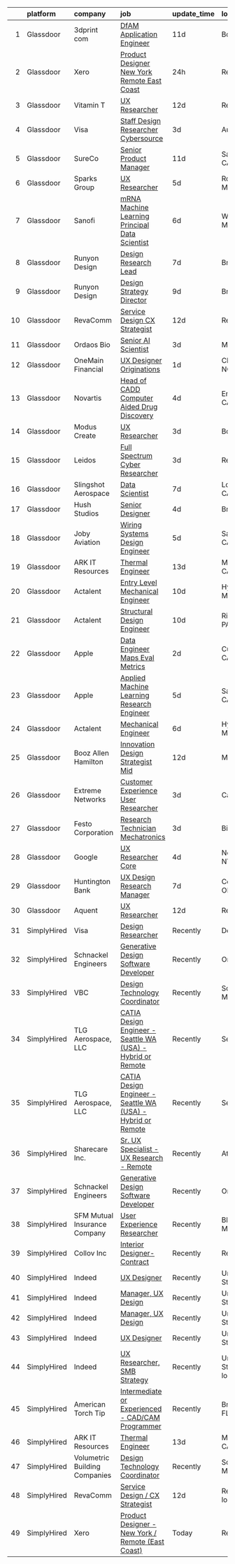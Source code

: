 

|    | platform    | company                       | job                                                                                                                                                                                                                                                                                                                                                                                                                                                                                                                                                                                                                                                                                                                                                                                                                                                                                                                                                                                                                                                                                                                                                                                                                                                                                                                                                                                          | update_time   | location                  |
|---:|:------------|:------------------------------|:---------------------------------------------------------------------------------------------------------------------------------------------------------------------------------------------------------------------------------------------------------------------------------------------------------------------------------------------------------------------------------------------------------------------------------------------------------------------------------------------------------------------------------------------------------------------------------------------------------------------------------------------------------------------------------------------------------------------------------------------------------------------------------------------------------------------------------------------------------------------------------------------------------------------------------------------------------------------------------------------------------------------------------------------------------------------------------------------------------------------------------------------------------------------------------------------------------------------------------------------------------------------------------------------------------------------------------------------------------------------------------------------|:--------------|:--------------------------|
|  1 | Glassdoor   | 3dprint com                   | [DfAM Application Engineer](https://www.glassdoor.com/partner/jobListing.htm?pos=127&ao=1136043&s=58&guid=0000018311b74d289f64ac6c4b5462b7&src=GD_JOB_AD&t=SR&vt=w&cs=1_ee1538f4&cb=1662449569394&jobListingId=1008094737380&jrtk=3-0-1gc8rejanis37801-1gc8rejb7i7lj800-512bae7bd3e561d0-)                                                                                                                                                                                                                                                                                                                                                                                                                                                                                                                                                                                                                                                                                                                                                                                                                                                                                                                                                                                                                                                                                                   | 11d           | Boston, MA                |
|  2 | Glassdoor   | Xero                          | [Product Designer   New York   Remote  East Coast ](https://www.glassdoor.com/partner/jobListing.htm?pos=101&ao=1110586&s=58&guid=0000018311b74d289f64ac6c4b5462b7&src=GD_JOB_AD&t=SR&vt=w&cs=1_aa70a26b&cb=1662449569391&jobListingId=1008119464057&cpc=022796DF6CE1C9E6&jrtk=3-0-1gc8rejanis37801-1gc8rejb7i7lj800-d42ffd1146131f09--6NYlbfkN0COvs0giDBQSZxCgxtGlP9F2rqb7f8qKMvTQKRfo9Z2aBBfdNwhT-PCbca6Tg6UbePLXSL2kZ8wB6QVlHX3jNKcLB3QdhbnaHtCR8dPv0f5XN7MxS1xg2rPm-swsPuD68rYGuZICUqkSSh1BmczAVfWYENYm4GY3NcwVq0TyWHY8ONw9rx7low6CFFsyZyTqD3aaqxgsjtyJYmNlBcDTjUmhylZ-HbM3Y0xFKgLBQLd_qGrlQyr-VdrbTYkEq1plHLKUKqvnTgZXv2LiW4Y5djkrDQN5ja7oCuKypna_79Ia7I65JohUsR3OvOffOklJB9_qlm0WbSg5gOK10zlapAgnXj_zDnX5kSjXdMcDyg1Tprua-L8pPHvMMxUYMcq5xLXiZxsyTwny6AVMIZWS6hXG1d-IqttJGF5tfHNP3rGoSXLeNOMiK-SvkZNYUeCS9tVlO2H-JsnCFX3KIkcZDS7spQeoEIzBpkUo5BW-O7HEV7vOP2H_eJETLcJ74lQ05lAlMsM9vA2c28YwBd5kBSpom_a67o8tGcrDa4bWKIJ5zw-ucSFqt4icR_j15SW_jGywK11eSOklA%3D%3D)                                                                                                                                                                                                                                                                                                                                                                                                                          | 24h           | Remote                    |
|  3 | Glassdoor   | Vitamin T                     | [UX Researcher](https://www.glassdoor.com/partner/jobListing.htm?pos=111&ao=1110586&s=58&guid=0000018311b74d289f64ac6c4b5462b7&src=GD_JOB_AD&t=SR&vt=w&cs=1_8fa401c5&cb=1662449569392&jobListingId=1008091985643&cpc=451933188B21919D&jrtk=3-0-1gc8rejanis37801-1gc8rejb7i7lj800-504e9f1fdd41fcc2--6NYlbfkN0DMrcEu7yrtATojKJA7cEzGQ3FdRGWLh0CZQInL4ECGI6k5tN82kdM0OKoro5eXmjpe7mafXIniQpb4PlQ4cqrbC81Ym2XDEFL8q9-3LpnrqAv133UjV85IqLcc9lpgTyUVGLC4LE9phVLn0ca0UEVR49rt5JFEwsJwyCdQmv3B0xEqtfkZFUizHG6h3L0fFOSPAPXrkdsuPfKHbDvjUHKkHgZ7ryWFxx_26i0h1IwKDIZBlg9gYWvsg76ut1GNnnoqXupaMeUylgEV_7bUk-XnMOGSkyh87S5F4t59XrAVy8mootQ9MRB_5hpl7Co6B0uV0Ks-ypJRuglHcwZvIh1ThnVB7g09L3o_Zm0a4eC5JPXNWr9f3styIV69ZuSNcAbnDCvK3xWoKJteR3mFA-LOru26mM0lYo2OL2IxNuebU3eo66t4K1cAweLbJ8wflcM3k39xaKn0ctCcRe7F8F0LByNQmtJ5h0s%3D)                                                                                                                                                                                                                                                                                                                                                                                                                                                                                                                                                                            | 12d           | Remote                    |
|  4 | Glassdoor   | Visa                          | [Staff Design Researcher  Cybersource](https://www.glassdoor.com/partner/jobListing.htm?pos=117&ao=1136043&s=58&guid=0000018311b74d289f64ac6c4b5462b7&src=GD_JOB_AD&t=SR&vt=w&cs=1_5da97a99&cb=1662449569393&jobListingId=1008115176003&jrtk=3-0-1gc8rejanis37801-1gc8rejb7i7lj800-fcbd7dea325d2f0e-)                                                                                                                                                                                                                                                                                                                                                                                                                                                                                                                                                                                                                                                                                                                                                                                                                                                                                                                                                                                                                                                                                        | 3d            | Austin, TX                |
|  5 | Glassdoor   | SureCo                        | [Senior Product Manager](https://www.glassdoor.com/partner/jobListing.htm?pos=106&ao=1110586&s=58&guid=0000018311b74d289f64ac6c4b5462b7&src=GD_JOB_AD&t=SR&vt=w&ea=1&cs=1_d6a1f2d0&cb=1662449569392&jobListingId=1008095006288&cpc=14D5209370AEC984&jrtk=3-0-1gc8rejanis37801-1gc8rejb7i7lj800-5c50eb64cddd3f76--6NYlbfkN0AQaP-QrR_43T7gRCNkUPZHieFmkbr_BlG6JECninDDsxmXNyJZIi7yg9is_KRKDCK4rtJo98_yk6W6xDMH5JqKMGDtU5pccCfS5F2BVPLBdRMdinixcL6MIhNQUzRwSwTO_PTrZQPw1LyIiM32HJNFzQvj5mceAqIHwFCFwaKWLBYJQ0ZHXGqmZy3RQovbrtdTanQjAf1mz_HG_kuj0zRf8-whtvqSUqb6p1vjrw6f7kenvn8rRhgRtJnPihnnzRdC9KPj16X5-Hm2i6D1m2IU3TmGFMmlfsVeE1seQOq_jhy2h0FdCLkPqAyMoX9s44TUQnoly4TIoxjVihYEMN-caBPux-YRpnaXSREJiRwWIsEiADFail-R_iQDTG93wOH_LVQ8SKslImIUzeonU_aUtLETxzCg-WJ6bwI_pHX5cOhjY4TV4G5Zm9TjcnzDrrLPr5uXQ-KWF3pcCJGmkC-GZxAwIFo1fa0V5vdj24aeHg6bY5J3Hhi2nGKhjbxZQx75hVP0WuQOsOOxEV0_x1da)                                                                                                                                                                                                                                                                                                                                                                                                                                                                                                            | 11d           | Santa Ana, CA             |
|  6 | Glassdoor   | Sparks Group                  | [UX Researcher](https://www.glassdoor.com/partner/jobListing.htm?pos=112&ao=1110586&s=58&guid=0000018311b74d289f64ac6c4b5462b7&src=GD_JOB_AD&t=SR&vt=w&cs=1_1b49862c&cb=1662449569392&jobListingId=1008108010646&cpc=AC285F3A3ECA6BB0&jrtk=3-0-1gc8rejanis37801-1gc8rejb7i7lj800-8ce2a6853e229d1d--6NYlbfkN0CVbIAoVGlVV0muHIzlWY31dYj5hrVkKa7qBWZ-hZn3g-zWnitpxah_RyLopvrEJPJvqSisNGhn3rPe8eZhn14O6vyLVidpF9uMr2iS_9VKEpcqKkceOp7NkoJu_wi4nRLEtCQSPm6voUCRPVwKqMOTvOUZPvhRylIYrBaAQynlj1d_x6FY-6xLfFm6RipYAfTtQVNDK0chKhLMVtWb183GwqxUkZPn4XNXQGo4vtY61jlci78eil-eEY_cJV0e29QHuOcRf15OGszOtEccjc9QFyLYjIVQQe9HgIyjgrlKjTsYg77I-5nkEMD80vBtY7BGVSHIBuvDb0-U7vC80HnXq9qJl-9QFKxXhNut2knUUU-Em9RMjQa___RIFiO7lt3PnZMpjbw3pDmKYA9f_P9-BuDvmfiyvrkcRsbuBjLLLgNKCao-r70neAGYYtnJ-_Ou2LVMnGHt250DkMKWLhBhNCPUBHRMCir8eCyRxhqLTYyhco9GQIpHTa-Q08T8Yg3sY14yt7tr7A%3D%3D)                                                                                                                                                                                                                                                                                                                                                                                                                                                                                                                              | 5d            | Rockville, MD             |
|  7 | Glassdoor   | Sanofi                        | [mRNA   Machine Learning Principal Data Scientist](https://www.glassdoor.com/partner/jobListing.htm?pos=108&ao=1110586&s=58&guid=0000018311b74d289f64ac6c4b5462b7&src=GD_JOB_AD&t=SR&vt=w&cs=1_13659d9a&cb=1662449569392&jobListingId=1008103479458&cpc=B076152010A3B66C&jrtk=3-0-1gc8rejanis37801-1gc8rejb7i7lj800-51e52a9aef2de295--6NYlbfkN0BZUCXNzzXWLOb6wmpoDLCoCpp7psFcGNpgGE4j23jJX0_qpOLYfhXi_NXfZKz5pYO-xDBKBJ8P7K5ZgPmhtDCaA4_ezdUQgUqhcnZiYZkiea8NOn4ON--6IJiHvFSrITKMp034LDjgRt8ADkn2gZjL9tw-qBupQjFi1Qs7a9z4oevoywA058-PgHah8ZlH4Tx4YOwhs4bvYSI4trx2jQtAXVPgddVXYKmwGz0A1cmNYxapyKiXDpvChPjL32c3wn6c1RGC0_iPYS8rQLWwzm5vmKDEno2WHU7L7WIdoQ-ZWXvEGiRAetr1bsATrQityMkgFpQI4BBiu550Mjz_VgBbU3RJc652CBNoRpEIkk_8CoY0KR2VRX62HV1plXLQ2Q9ilqUZmWZGJRt3FWSYTk-cx_LQxhFeQ3DBA0eubBm3TFqPVVFXUbQeNAA2RDRZ983qpUCDwoRjh6EBpaEadmIxO7JGCDRtsCrx-NRw74UGxn2KKgS0WMkioRRx1Dbb-2YgttY3UBuZR9i4zFH7z0DyhJ7crFNUyFs%3D)                                                                                                                                                                                                                                                                                                                                                                                                                                                                         | 6d            | Waltham, MA               |
|  8 | Glassdoor   | Runyon Design                 | [Design Research Lead](https://www.glassdoor.com/partner/jobListing.htm?pos=124&ao=1136043&s=58&guid=0000018311b74d289f64ac6c4b5462b7&src=GD_JOB_AD&t=SR&vt=w&cs=1_717fb92e&cb=1662449569394&jobListingId=1008100880424&jrtk=3-0-1gc8rejanis37801-1gc8rejb7i7lj800-ff84b2d86bfa9251-)                                                                                                                                                                                                                                                                                                                                                                                                                                                                                                                                                                                                                                                                                                                                                                                                                                                                                                                                                                                                                                                                                                        | 7d            | Brooklyn, NY              |
|  9 | Glassdoor   | Runyon Design                 | [Design Strategy Director](https://www.glassdoor.com/partner/jobListing.htm?pos=119&ao=1136043&s=58&guid=0000018311b74d289f64ac6c4b5462b7&src=GD_JOB_AD&t=SR&vt=w&cs=1_f69d4a9e&cb=1662449569393&jobListingId=1008098203317&jrtk=3-0-1gc8rejanis37801-1gc8rejb7i7lj800-97290d91c8fcfaa1-)                                                                                                                                                                                                                                                                                                                                                                                                                                                                                                                                                                                                                                                                                                                                                                                                                                                                                                                                                                                                                                                                                                    | 9d            | Brooklyn, NY              |
| 10 | Glassdoor   | RevaComm                      | [Service Design   CX Strategist](https://www.glassdoor.com/partner/jobListing.htm?pos=116&ao=1136043&s=58&guid=0000018311b74d289f64ac6c4b5462b7&src=GD_JOB_AD&t=SR&vt=w&ea=1&cs=1_653f21b2&cb=1662449569393&jobListingId=1008091497964&jrtk=3-0-1gc8rejanis37801-1gc8rejb7i7lj800-56d4f3f6a8411813-)                                                                                                                                                                                                                                                                                                                                                                                                                                                                                                                                                                                                                                                                                                                                                                                                                                                                                                                                                                                                                                                                                         | 12d           | Remote                    |
| 11 | Glassdoor   | Ordaos Bio                    | [Senior AI Scientist](https://www.glassdoor.com/partner/jobListing.htm?pos=107&ao=1110586&s=58&guid=0000018311b74d289f64ac6c4b5462b7&src=GD_JOB_AD&t=SR&vt=w&cs=1_7c97ba43&cb=1662449569391&jobListingId=1008114133794&cpc=280AB1FAEDD8D536&jrtk=3-0-1gc8rejanis37801-1gc8rejb7i7lj800-8043975ded395adf--6NYlbfkN0DG4ntHtB_rMsnfhgmnSvK2brktLme1L4SiDeJjQ-izrVOLqRJ5-yjE7k3D6lhaa8997b_nMZ-arTcf3lNtysdGK6q6juUO9wiCl0_2td8Bezx79NHpX06_2TeeWsiN_pYFJD5avv1cXcpWYc0L64GmsNZwMUWJ1qhwv7QTeD3J6H2nd8dIAODeZEjUpiuSRVRXqsSEkDRqJJKJMuR500-ThlZEvsejS_t_ztzkQfF5BrljWHCl12uVEQ4E9woS70JK6uShYXr6AIjDynhzbGiwkUSqHAdt6DSOmYrhh_fiSdxdTCj8iyk2Qni-UYmKv3tgHcyI-zFvjlV7vbjL66U_GdBwA7W2gvUQVp9i6rgEN7uuXjNWMWs0fscDddZ6aU34N4l_Ns_-mRoGBBsoCh9T99MqS7EZ4y9sZQxzY7yirRGFmyoqlbVspbrs2Hh9NhZJEdWwMDe3JT_MTaJJy9EiGKpxoVMkxT_bVieWGqzgva-CrWKL3VT-cx7y5KQOs4TWdSQx2D8rQZVYauL0lmcUiWT9sWPKVCWaIb_-452wQOWy3O7tGMgc1AR5uhN88BZTEOKMDpzz6LPhSJNynTXqezzYMX929vneP3ggMJupBlo61qIzAC9-GPe75ghwImS8cpB96u2OihT4FWVutQ5IkJHqZphizUpUYqJVNiJjVmwoNbdxhp7hfn9OfjvBHSLXMba8v3D-zrYs-_3vUgJ_97aMlv1i0f-GBn7LK30PQWqSjn0L1NrXvvGQpaolwnts91KwDOmhBAUBJ2c98NEgWu1O2f1uOKzqwa0Z2WLFcAXYQcC6eZstNXF3E8k6W-duKGJt6U7CtRH66rdBYTwXgmUL_u3GhcbOYYG1D-hxmHlRgQJLodG_Xbi6d-0uRN_WxAdZ8XrMOEBgrVR38WMr_N4KfZWb7x8jTLWAjRKW-jrC_2g6N3v8hlwYnybJk4F98MfoIKO6Gl4z_vflY1Si-Rqrn1rlMv4kb1BZGdqr1w%3D%3D)                        | 3d            | Manhattan                 |
| 12 | Glassdoor   | OneMain Financial             | [UX Designer   Originations](https://www.glassdoor.com/partner/jobListing.htm?pos=103&ao=1110586&s=58&guid=0000018311b74d289f64ac6c4b5462b7&src=GD_JOB_AD&t=SR&vt=w&cs=1_c3fd7424&cb=1662449569391&jobListingId=1008117036815&cpc=883DC43018083D9A&jrtk=3-0-1gc8rejanis37801-1gc8rejb7i7lj800-07b81642ceb55d89--6NYlbfkN0Bjlu5n-gv5HO0Uw8oUWkLCzq7-4ueCq4bqHo-b0jTNgI54p76ZEKrkhhuicj6XEfrks_NQ6dALBefo3saVyeCPxaQw7aYwsaywO8H8DFvlfP4Gx-RKV0pVaMeRnkTIYv35XFhsMS-XcBvpI_eherQ5bNxH8xkNm8FulrhsIEHZpSUsCO9DQydvs1fLz6EB_mJTu59XHXxC18Sv5Vz_HJMFar-Z5xIqZdyGTss-W4d4NMThnUw_CKCIIFpbOnUBsnR-iM7tPpfU2fJyx9BwDgNV8iD1zBr8hNb1BG957mT-HRFhjwXYvFTVbhRUQD3QuvfGnyGHdD3em8s-sAlTGxWNaT7OXSkeV5GgAMQg8LtuQ9EnMOCG18Xg6UYMNan4ybx2GOatntujU0qqNixdErtqcNDBnvnyu4SFIWp7NXEyAjvtA5ula50r-sAlPWMNufs%3D)                                                                                                                                                                                                                                                                                                                                                                                                                                                                                                                                                                                               | 1d            | Charlotte, NC             |
| 13 | Glassdoor   | Novartis                      | [Head of CADD  Computer Aided Drug Discovery ](https://www.glassdoor.com/partner/jobListing.htm?pos=129&ao=1136043&s=58&guid=0000018311b74d289f64ac6c4b5462b7&src=GD_JOB_AD&t=SR&vt=w&cs=1_e097f1c3&cb=1662449569395&jobListingId=1008112272997&jrtk=3-0-1gc8rejanis37801-1gc8rejb7i7lj800-1d69db762f161e2c-)                                                                                                                                                                                                                                                                                                                                                                                                                                                                                                                                                                                                                                                                                                                                                                                                                                                                                                                                                                                                                                                                                | 4d            | Emeryville, CA            |
| 14 | Glassdoor   | Modus Create                  | [UX Researcher](https://www.glassdoor.com/partner/jobListing.htm?pos=123&ao=1136043&s=58&guid=0000018311b74d289f64ac6c4b5462b7&src=GD_JOB_AD&t=SR&vt=w&ea=1&cs=1_b8e793e7&cb=1662449569393&jobListingId=1008114351264&jrtk=3-0-1gc8rejanis37801-1gc8rejb7i7lj800-e3bc2d0ca96ae0ab-)                                                                                                                                                                                                                                                                                                                                                                                                                                                                                                                                                                                                                                                                                                                                                                                                                                                                                                                                                                                                                                                                                                          | 3d            | Boston, MA                |
| 15 | Glassdoor   | Leidos                        | [Full Spectrum Cyber Researcher](https://www.glassdoor.com/partner/jobListing.htm?pos=130&ao=1136043&s=58&guid=0000018311b74d289f64ac6c4b5462b7&src=GD_JOB_AD&t=SR&vt=w&cs=1_d16970ab&cb=1662449569395&jobListingId=1008114279637&jrtk=3-0-1gc8rejanis37801-1gc8rejb7i7lj800-6fe10e35554988ae-)                                                                                                                                                                                                                                                                                                                                                                                                                                                                                                                                                                                                                                                                                                                                                                                                                                                                                                                                                                                                                                                                                              | 3d            | Remote                    |
| 16 | Glassdoor   | Slingshot Aerospace           | [Data Scientist](https://www.glassdoor.com/partner/jobListing.htm?pos=120&ao=1136043&s=58&guid=0000018311b74d289f64ac6c4b5462b7&src=GD_JOB_AD&t=SR&vt=w&ea=1&cs=1_a5aa240f&cb=1662449569393&jobListingId=1008102076884&jrtk=3-0-1gc8rejanis37801-1gc8rejb7i7lj800-0c4e7f8c0753d8ff-)                                                                                                                                                                                                                                                                                                                                                                                                                                                                                                                                                                                                                                                                                                                                                                                                                                                                                                                                                                                                                                                                                                         | 7d            | Los Angeles, CA           |
| 17 | Glassdoor   | Hush Studios                  | [Senior Designer](https://www.glassdoor.com/partner/jobListing.htm?pos=118&ao=1136043&s=58&guid=0000018311b74d289f64ac6c4b5462b7&src=GD_JOB_AD&t=SR&vt=w&cs=1_648cb15a&cb=1662449569393&jobListingId=1008110942193&jrtk=3-0-1gc8rejanis37801-1gc8rejb7i7lj800-aacaa0183ed612b9-)                                                                                                                                                                                                                                                                                                                                                                                                                                                                                                                                                                                                                                                                                                                                                                                                                                                                                                                                                                                                                                                                                                             | 4d            | Brooklyn, NY              |
| 18 | Glassdoor   | Joby Aviation                 | [Wiring Systems Design Engineer](https://www.glassdoor.com/partner/jobListing.htm?pos=102&ao=1110586&s=58&guid=0000018311b74d289f64ac6c4b5462b7&src=GD_JOB_AD&t=SR&vt=w&cs=1_784d5360&cb=1662449569391&jobListingId=1008105408346&cpc=88C71AD61D38E582&jrtk=3-0-1gc8rejanis37801-1gc8rejb7i7lj800-bf36fb2ab61c0b94--6NYlbfkN0B4h9ONNucqNWMnYK5q19zp1I56iPbwu2GQ0ip0YlYiCPWjAyAEpT1gSyyynnJTrTattHGmj2y9aXzKBNUsd_SXMW7Bl6SpBf21_5e38muKon5lIrGOTll4-1ELu3jJM3PHSLAj74n4yod_zc04Ck3Ym9KH-YJONZaoynDoRF0WDyQIlS7oyEX3JeNT36F4PQVIfT9n0yHpvhURCZ2qPRBmT42yN5SrCFLtZzi-9F0rvjOo25sogxcxiFKZzeLck0F8RHMVmYRupPv70zZjKL3SgCPP6_8YfT_owu-QFLmuLuBDf1wm0Yf6hxXSFAgSwXynuCbQ3zKdb3M4v8b9mmTNA8HFERcdhZ9YfXWvn4uLpfqPD7vz6oaQ_K8t4Qy63SRz3Cmy-p0LT3xmmwDluyOR0Bk97FR-VStEoo-cRIMXlUitIy0CU2V8iqFqe2LkDmnOvqn06sspm7k0KTAm0W6KxYR35OLaVq8pse1qGIthSKL3-S6FGcySqRylAmGneLZBLwvT7K8K0RJCvWEmPgxq7_yDCna57EXpgxtT-H4ofyVnOPk7lQEg91DfChZqlZzb-wPUQpZI3mYFqYoEKdICYtVTjlY5BKHo87E3sjQ7DZ20FRToHP7yvLMd9dDkNeMI8e8kY_4SnqhzQ7F02C92WWeOw8MKTpWI3PQRzz7mg4c7uig0adRQ2YZdqntg861XG4xXnIlTsXt-_ZuuCaTdZMBfLBRxexGpWv2pLHtPb94h2-iPXqvF)                                                                                                                                                                                                                                                                         | 5d            | Santa Cruz, CA            |
| 19 | Glassdoor   | ARK IT Resources              | [Thermal Engineer](https://www.glassdoor.com/partner/jobListing.htm?pos=115&ao=1136043&s=58&guid=0000018311b74d289f64ac6c4b5462b7&src=GD_JOB_AD&t=SR&vt=w&ea=1&cs=1_f1b5d729&cb=1662449569393&jobListingId=1008088211266&jrtk=3-0-1gc8rejanis37801-1gc8rejb7i7lj800-9da1eb3cf3554270-)                                                                                                                                                                                                                                                                                                                                                                                                                                                                                                                                                                                                                                                                                                                                                                                                                                                                                                                                                                                                                                                                                                       | 13d           | Menlo Park, CA            |
| 20 | Glassdoor   | Actalent                      | [Entry Level Mechanical Engineer](https://www.glassdoor.com/partner/jobListing.htm?pos=110&ao=1110586&s=58&guid=0000018311b74d289f64ac6c4b5462b7&src=GD_JOB_AD&t=SR&vt=w&ea=1&cs=1_f44078af&cb=1662449569392&jobListingId=1008097709223&cpc=47CFDC01B3F81FAC&jrtk=3-0-1gc8rejanis37801-1gc8rejb7i7lj800-b1b06bc0b7d6abe7--6NYlbfkN0ChYVx_I3yfZ_JDY3EFoivtqvi_stwnZ_kRt8Dowt_l_d1ydueao4NE-oUleRJ4yhieQCQg4CEUg5kHGzx3ngPJE9ozwM4bbGHd6I-9Ko3KmQjgP_8h698SRPIyWHOX60ApJPyaq18XwtmOdvyhs0sbZ7sRB0p6_rKuUpAbmZe5lLlLdopUBEKLIU6PXrPoXm3jJYA2nf6-2iF2cygvN8Q4AD6dmXTGha0R3PO_YldW_bSffFb0mfAIgVli3yP7lDLr7soKTxOQ7GRfYwbr9LV068kdc17IpskI1a_MzWHTD5omS4IHOgTDL3i23A-ZJpRbgUej0bVjGRiKGVimyI6Mr65Jf2rHpyZjlM8LMOIT8Mb3N-PryahsYpIK4vtiEEHQiBORtIX0RmD-KB31aeH21dXhpvvCTO1mVWD0RU3ag8E_EjVCyCFVtXI20hE2Y_41gcSWlYqUQAKeSBA79Sp1BYE2yBIxdbOKwXGFa_7ldTE9gqp3R6FFZCb21_x_VmpmtHOHBekElwMB1YVv_3yAjxz5BZW2k2YYiKF0V281KtK0NiNCiOOEH1zqiElPap_ycbfvxLbSTXwWRgPT6PQiClcA3PI_EVwyZeTw-JfdRJws4hDTzCF1yZOxnsC30wIE_vhqsKpB1wmvAVqp379AazyhmOfdf9oHWewJa3__7hIsEuRxjuQsxllafso0HuUjO56axYj-7Z1MG-cAbZAm6HpBEdxf__2ujJWCm6_l_KQ-xYstpnIMFiozzITOX3LIQaK_0KO9yHPvmQfQCkjYIWRSZcDDr0UilJUKVBIQz0M-7XjR2g77ociSBtf000H282ysW1CUSddr4ES-83HqrE9xhzI3O9X_kRfviX3SpQiWpefPYW7WxlEZAs43de8s83hzAlLo6xutYxBGXp_UiBzjo-REvGf-_JQuLSVForKEySb5E5clcx3B-KAuFDe9rAOMAibD6LLAUd6RIFrBVrl3CQkMhn0%3D)                     | 10d           | Hyattsville, MD           |
| 21 | Glassdoor   | Actalent                      | [Structural Design Engineer](https://www.glassdoor.com/partner/jobListing.htm?pos=113&ao=1110586&s=58&guid=0000018311b74d289f64ac6c4b5462b7&src=GD_JOB_AD&t=SR&vt=w&ea=1&cs=1_97df087b&cb=1662449569393&jobListingId=1008097893420&cpc=B101C867B3EF2D75&jrtk=3-0-1gc8rejanis37801-1gc8rejb7i7lj800-9c2d748765d76736--6NYlbfkN0ChYVx_I3yfZ_JDY3EFoivtqvi_stwnZ_kRt8Dowt_l_d1ydueao4NE-oUleRJ4yhg8o0u738vB5RZZE160cZlgEiKKV6OHZYicYQxxNMt4CPH_2bCJFUapOFjDzzS4ZUrZQxVNAtKPI2Q7MIS2JjoKoaJh7OUzAAhTuzJvS23PcWIFehpKcoVtMClPhiErOSQpfKVKLv1K4Flse3Dkh77rUgceYKJ8Tqzb9_VLdDSaOZlQRy9OLAv7ssGktVrTAaWUwEDk0JKJLxZ39g_uSFypYbKwpKcvwfYazX2DGW2ojVuuNjkuxOihQ18t78pN9Dw6JC_GQPx6iFvabUQ7VsIBRSo-KrvRRb_4DOTW57jBir_B_93tG1lvJGR3LG1cAUa6nqC_479K6M0NuIKB6egj1eEz0knFrd_TkZYWwPZIk1vt0f9v0-rRLfV6CX4qLeUs_yFg4YtumUjH2piyrprjxt7x_iRxUhjAO3NTD-R9bCHyyZnv0qwgaFpfDutmidUHsrCxnJTeLVJD8x8ytEi0LBCLFvuaQSqgXAGfn8hlqVM1wFcpz4RiAybHwFi4PvEdAwuKOjJaIcWUwX5p3PMWekYaw0gMFiXbAN2QJW1BxTwzquG2-avY1BptSDIt6K2ro4gMkjd0FS8_wtNH6FBM2cGLoULBSXWeeGa-xMn--eeOcwVO3CgFH8fLjKBaig6f1BOr4Zp76EVEgHRoDv-a7nZAYnK8ZWLDO1aDauPM9wzSV3hYzPjj7q3dlLBron2CSp2vrfBYGQnXGDz5DxDhnJV8H_iFTRrtLHiQYWx_pfzYPTf6TMN1S-LZ-XgGmvvwdLclud5vYPQBWV0jr6jTlrggfCXYUBqfO-s-wys2Ay0tgCJuSH-EbqNW2pBSm0yc8iePT5pJeeq0awmNxQZA4xwSLQNeZMI_BC9KSqImbdWQmeeq-uWi5Q6CgXATMaBAO6FraNspRGS2a0G1WSnjLOJOsDBxg4Y%3D)                          | 10d           | Ridley Park, PA           |
| 22 | Glassdoor   | Apple                         | [Data Engineer  Maps Eval Metrics](https://www.glassdoor.com/partner/jobListing.htm?pos=104&ao=1110586&s=58&guid=0000018311b74d289f64ac6c4b5462b7&src=GD_JOB_AD&t=SR&vt=w&cs=1_0dc1c49d&cb=1662449569391&jobListingId=1008115940626&cpc=8795CF9063CD573D&jrtk=3-0-1gc8rejanis37801-1gc8rejb7i7lj800-3d908807223973b0--6NYlbfkN0BvKrLyj5gPmtZO9T8euul8TCxuuKNOtzRJOomxnwSEodTz2Bc-sPZlt2Zgji_QUXFc6v64aNJ7aehwG30IKD9k-NPefCOQPpE4W4zrzVjKbN2v0318hHpYZLATwzZCHXcWKVtKFdJ9rNVXATyC6qu5rqNpUcWGJONFRqcIFb6t2QCJYr67ZvqUwANRUuNJdYdAWOZ12nuDlT24m-2GrPONjEpfVfHnrYkuh6cwbnFnASAFZTZPw3vcmM8t7cMga7Xs-0bhA35WQge7MGZI1bQpo3AvRIR66nQLOkAB-JsJqEZfSNXK1I3BeSkBu-5ei67tir3YzS1blVZPPyI5HZQwEX4sLCyiP9nSixuwJWzZ1JTs2bz9aV-pD40-Q5FHZhiPnUcOOlYDCH66hsLdzAUQlpIhcEGHpvvSL2Pb95Jicv99CbMMZnRWsrQYAxDQGkn5oQusnvGRqLpX605a_S3JHgzaToNp5JegSKcqvSdFoUdQItQwY0mcFtPrcvuPXT66kWob-qusuC9jzsJ8mIj1w1UcX29wpNU-4T7KCN655lDpWIDEBQ2SzPn5AgvBgEyhmLgzd-7cwdM9goSBL7DoOHS6QCm0TQLF1kqJ7yjZnKK5mUDqgWRPQb9L3_pVzLk6wsDLWQCJsPTq_5tTPd7XhdPy19Efsy_3akisK4iBV8bejJFMmBY8OqHLYieGeHffTXje8rgdFJXDJ28MEob_z4CAm7PsoGCRbKJZbOLjnayZqu3ItzMLqAuHvPskswZMOhXhwxt1Ze8YZviqOCGhjc2iWitmFSrPEKSr-P0vr5sMzzhKFhS9jQo6P96PBgn93PX-wpNBwCTcv7oDLBYb7Px36kVH_i9P4Y8i2QzK07Zksy3COOAVNw8Bz8LJ86Ymb35JSiqT2WTmqe_GKtghsdrDtL-hcSlX16UMOB6Cyhdp77YODFUwd0iGiGWZjDKXorcjzhEGCIequwCnAz7a)                                       | 2d            | Cupertino, CA             |
| 23 | Glassdoor   | Apple                         | [Applied Machine Learning Research Engineer](https://www.glassdoor.com/partner/jobListing.htm?pos=105&ao=1110586&s=58&guid=0000018311b74d289f64ac6c4b5462b7&src=GD_JOB_AD&t=SR&vt=w&cs=1_a2f41a75&cb=1662449569391&jobListingId=1008105396647&cpc=FAE5E775D180B2FB&jrtk=3-0-1gc8rejanis37801-1gc8rejb7i7lj800-670a9eb455d3ff2b--6NYlbfkN0BvKrLyj5gPmtZO9T8euul8TCxuuKNOtzRJOomxnwSEodTz2Bc-sPZl8WPllYOnI2jucBF0DEmZ7gwhvRACJpVP8kE19BGyXBBiU-GwCJF2hUdq7umM_dBFYZgnkABG55UshrsVvrovL9SHOsR42urt03GM7RVQ_vlzn_Uk2enZDos-jx5xARv3wa2jEfESJ92dxxy3UM9iyfKFBXojyl2vzHgZAkTKRt8pPuUhTeEVz_yJEtBGMmoOXOTB-iO4sCy3AGbef99vQ0uC-1tuzAscaS8hg9ctDWm5ZWaU_us7rCG6k2CmOqJC0KndKO9FwJNxUdp90PBqb4xkC8cMDOfqMi3tJMgKk2OoxJtUobtyK3Jm4v4z7THJDbfEKJhWzohe_glSkBh-hMpl4dpjQCwVHreX2An0QWv9C2RL3fF98Q8GMYkcDSxkHuRvowFNOYFD3sXfP4txyiy_6mURZ1FoAwksLv_hOmRxS0wN3Wocx9vpqMyBZOWuvbsuOjueJgkTjJuM9BmPfA00vCdXu-w_Ml1GlhlAFxvOKQ9KRrcYGJ3uhIkRAzfpR4byLS4z_i2VY2a9koH9lwjHqCokFvWQSmtmu1mg6yElaxUi3CPsII_vFttaDybQLr_qEszEQso3RzdQeZDMcZGg0Sf0bJlvtuC8MP-HrK6gy9lt_RKMymUGDBlbDjtUWBCaTxpbLX9bQofIfXmjO_n9fsM1LFUtSxqFr9VidRMRdgNw5ieNzO0JUh3_7t6PUzgP5wBC6jWPKdzJRn-ZPIVvkvCZ_CoOW2R5kABB7Dj1s71z--oOi2IHwOf7HYwQa54dYLsGIw7w3MMq-lr-mECXwOi8bPsfUxifXLt27YF614Uq45yiZsxSCrduKv2QbmP3sulGYbdbyzaV4X_YJQa6FCs-ndDWoOlAHLCZehLsSPMS-oG9KMH0T73PGm6cTah7qG7SJ4vhzVTFJ0N0ao_K-Kq34uEWViiXyoVv-H0Q7g9UAOL9YA%3D%3D) | 5d            | San Diego, CA             |
| 24 | Glassdoor   | Actalent                      | [Mechanical Engineer](https://www.glassdoor.com/partner/jobListing.htm?pos=114&ao=1110586&s=58&guid=0000018311b74d289f64ac6c4b5462b7&src=GD_JOB_AD&t=SR&vt=w&ea=1&cs=1_77aa6900&cb=1662449569393&jobListingId=1008104928183&cpc=6FC5BA77C9A4CD78&jrtk=3-0-1gc8rejanis37801-1gc8rejb7i7lj800-1ff8073c0ec30dbc--6NYlbfkN0ChYVx_I3yfZ_JDY3EFoivtqvi_stwnZ_kRt8Dowt_l_d1ydueao4NE-oUleRJ4yhjxUiYRxaMf2Rthm19ejkAxSx7ICITWZZCvY_OQZOeprIivmh84A6VQZa9JF5Gisb11Jz84HS9qUWfySw7f04RXjMVPXdkiQa9hs3Y4ItF7pwr2rpb5naYk3BUB-aIIqS9uvUhbw_Fj0c2M2T6fs-laESj0dBLsOGO0HOyCrYHFTmvJo1sGKMg5Jb0QeahnPNmbh7fVVVzGqtx3VhjBB4NqLVkm_TPnznWGPlMDywa8b4JwyoUCyLytiRza6OdudE4_lKymHdQbrtbJwKSRI1fO1PGzHCTNA_aARR3aebjSDq6pDbiGGWWNPlDAzk0gDUgKjFA_LfWVIcEhWj6rkHd1-D7hIwTMOKQNzDjcpXD2Ul4B2c5q2O7cuuXBOLrQp4twSVzdE_JJpcZsBibNgm1A0hGDtuR0116kQzXAKwW_H5XDWyT2U284Jtg6d_06B6GJKYqdTAob9PD96QPw1nH-n-NUb-2ZGAvF_kYgjDNABU6_R6Odox0FxsHLJvRYORorUcODE8yn_oRqkU-cdYSH8oBWlH9xBoy7ejy--kcKwxpeJxX_gA53xBRmVRGvzAC5V9NGL7k1t_15EAruFcGIoMGr7LTYs6DrMlAEQpu_sc4ky_OfDZl9Oq8cP2W3ttl_vam57IHmONK95ytz-nfvSMJGFgzBou7OqJ4EEBIy80u_921UbuVQA5Ast5cfA4avrWiugIU2bHsQtfXOB4xxvkF76J1Wwsu-cDV_CCsmv6rgy8vAwstaGm00nFTYne45qcs8pAoIAIrR0ddzSq560LLUNVkM3usKzjpuGCHO473-_caYicDoZZTZiLqFXP9sHN8Ye9HeYGYCVdK2iu3iWTjpvx3btm1HD4bShppVP8v4Dd5fGgslsZaHGki_ewP1iIQMNievXe8zAI85qrKsPgN6fxlPEYA%3D)                                 | 6d            | Hyattsville, MD           |
| 25 | Glassdoor   | Booz Allen Hamilton           | [Innovation Design Strategist  Mid](https://www.glassdoor.com/partner/jobListing.htm?pos=121&ao=1136043&s=58&guid=0000018311b74d289f64ac6c4b5462b7&src=GD_JOB_AD&t=SR&vt=w&cs=1_59647a6e&cb=1662449569393&jobListingId=1008091626298&jrtk=3-0-1gc8rejanis37801-1gc8rejb7i7lj800-e3d37a540f509b22-)                                                                                                                                                                                                                                                                                                                                                                                                                                                                                                                                                                                                                                                                                                                                                                                                                                                                                                                                                                                                                                                                                           | 12d           | McLean, VA                |
| 26 | Glassdoor   | Extreme Networks              | [Customer Experience User Researcher](https://www.glassdoor.com/partner/jobListing.htm?pos=125&ao=1136043&s=58&guid=0000018311b74d289f64ac6c4b5462b7&src=GD_JOB_AD&t=SR&vt=w&cs=1_05ac2905&cb=1662449569394&jobListingId=1008114863387&jrtk=3-0-1gc8rejanis37801-1gc8rejb7i7lj800-20ad01afe9fa41f7-)                                                                                                                                                                                                                                                                                                                                                                                                                                                                                                                                                                                                                                                                                                                                                                                                                                                                                                                                                                                                                                                                                         | 3d            | California                |
| 27 | Glassdoor   | Festo Corporation             | [Research Technician   Mechatronics](https://www.glassdoor.com/partner/jobListing.htm?pos=122&ao=1136043&s=58&guid=0000018311b74d289f64ac6c4b5462b7&src=GD_JOB_AD&t=SR&vt=w&ea=1&cs=1_3a30ff55&cb=1662449569393&jobListingId=1008113917545&jrtk=3-0-1gc8rejanis37801-1gc8rejb7i7lj800-da2abd8736520cef-)                                                                                                                                                                                                                                                                                                                                                                                                                                                                                                                                                                                                                                                                                                                                                                                                                                                                                                                                                                                                                                                                                     | 3d            | Billerica, MA             |
| 28 | Glassdoor   | Google                        | [UX Researcher  Core](https://www.glassdoor.com/partner/jobListing.htm?pos=128&ao=1136043&s=58&guid=0000018311b74d289f64ac6c4b5462b7&src=GD_JOB_AD&t=SR&vt=w&cs=1_0c3b4973&cb=1662449569395&jobListingId=1008111471132&jrtk=3-0-1gc8rejanis37801-1gc8rejb7i7lj800-5f781c500a24abfb-)                                                                                                                                                                                                                                                                                                                                                                                                                                                                                                                                                                                                                                                                                                                                                                                                                                                                                                                                                                                                                                                                                                         | 4d            | New York, NY              |
| 29 | Glassdoor   | Huntington Bank               | [UX Design Research Manager](https://www.glassdoor.com/partner/jobListing.htm?pos=126&ao=1136043&s=58&guid=0000018311b74d289f64ac6c4b5462b7&src=GD_JOB_AD&t=SR&vt=w&ea=1&cs=1_e150b0fd&cb=1662449569394&jobListingId=1008100912926&jrtk=3-0-1gc8rejanis37801-1gc8rejb7i7lj800-f6198f5102eb14e6-)                                                                                                                                                                                                                                                                                                                                                                                                                                                                                                                                                                                                                                                                                                                                                                                                                                                                                                                                                                                                                                                                                             | 7d            | Columbus, OH              |
| 30 | Glassdoor   | Aquent                        | [UX Researcher](https://www.glassdoor.com/partner/jobListing.htm?pos=109&ao=1110586&s=58&guid=0000018311b74d289f64ac6c4b5462b7&src=GD_JOB_AD&t=SR&vt=w&cs=1_350c1c40&cb=1662449569392&jobListingId=1008092136703&cpc=C4A69CCDBB3B9599&jrtk=3-0-1gc8rejanis37801-1gc8rejb7i7lj800-2173d0e6f32cec38--6NYlbfkN0DMrcEu7yrtATojKJA7cEzGQ3FdRGWLh0CZQInL4ECGI9gD0Wolx9R2EDT7B77c2cRQCl65K_qhdiCb9Vd6YgbA5XjcuwuUB2nE7zyhVv9bQ44ST2G4migdIv_MfyQjqi9CyrWtegao-LIncSlJy21mAHVLv3LbYsrGng_A6F4g0rowKKLMBd3SqiO5SfpLbsWglgjbhqfmG4GrCJwLgRUnVcWzKbvfodfGEG3fx2R7i1zpfMrb8yAdUrxPMEJl7_4VuRxAr8ZtbFgqVW-crmtNiTRf2VxH965nvYoFUBKlxESxMVR_r7ywq7_z9fRZOQMnusGebSTO340X7CF3Y6PEurQfeS6G7UvPNC-D3bvL3aEY_EM-a3z9Tn8-1Zk-fqT5tBFXaVomuGwwTXo-2kAYSNCVfQDSNGssp08HxBcFvdDHGGmxyNVI-FryxKZFelDjU6_AZK-wZfSSQ2bWQzsE)                                                                                                                                                                                                                                                                                                                                                                                                                                                                                                                                                                                          | 12d           | Remote                    |
| 31 | SimplyHired | Visa                          | [Design Researcher](https://www.simplyhired.com/job/dNbu4MH6uBZGnd1DSe55nEVTeu0-oL6rQKxSoRfZlKNieUQ-jxt12g?q=generative+design)                                                                                                                                                                                                                                                                                                                                                                                                                                                                                                                                                                                                                                                                                                                                                                                                                                                                                                                                                                                                                                                                                                                                                                                                                                                              | Recently      | Denver, CO                |
| 32 | SimplyHired | Schnackel Engineers           | [Generative Design Software Developer](https://www.simplyhired.com/job/KE0-EPFCtTp8eniWTTdVA6iqehRWfXqNBvdE0wHECgCONieSBqtj5A?q=generative+design)                                                                                                                                                                                                                                                                                                                                                                                                                                                                                                                                                                                                                                                                                                                                                                                                                                                                                                                                                                                                                                                                                                                                                                                                                                           | Recently      | Omaha, NE                 |
| 33 | SimplyHired | VBC                           | [Design Technology Coordinator](https://www.simplyhired.com/job/emOvnONs7Q6VgRH8lK09NIk7O882g-2vtU3UMGN6SfhazfZf9Oi4og?q=generative+design)                                                                                                                                                                                                                                                                                                                                                                                                                                                                                                                                                                                                                                                                                                                                                                                                                                                                                                                                                                                                                                                                                                                                                                                                                                                  | Recently      | Somerville, MA            |
| 34 | SimplyHired | TLG Aerospace, LLC            | [CATIA Design Engineer - Seattle WA (USA) - Hybrid or Remote](https://www.simplyhired.com/job/Jkg1RKmC1DKiU6rumdrIlcicjCprrSiROXt1nxT4zbvjet48dc7HPg?q=generative+design)                                                                                                                                                                                                                                                                                                                                                                                                                                                                                                                                                                                                                                                                                                                                                                                                                                                                                                                                                                                                                                                                                                                                                                                                                    | Recently      | Seattle, WA               |
| 35 | SimplyHired | TLG Aerospace, LLC            | [CATIA Design Engineer - Seattle WA (USA) - Hybrid or Remote](https://www.simplyhired.com/job/Jkg1RKmC1DKiU6rumdrIlcicjCprrSiROXt1nxT4zbvjet48dc7HPg?q=generative+design)                                                                                                                                                                                                                                                                                                                                                                                                                                                                                                                                                                                                                                                                                                                                                                                                                                                                                                                                                                                                                                                                                                                                                                                                                    | Recently      | Seattle, WA               |
| 36 | SimplyHired | Sharecare Inc.                | [Sr. UX Specialist - UX Research - Remote](https://www.simplyhired.com/job/yAXt4bmQ8xuHM9-XoGMSvIshFuvl9QBMranrz7qLOKTM0oYizHKPlg?q=generative+design)                                                                                                                                                                                                                                                                                                                                                                                                                                                                                                                                                                                                                                                                                                                                                                                                                                                                                                                                                                                                                                                                                                                                                                                                                                       | Recently      | Atlanta, GA               |
| 37 | SimplyHired | Schnackel Engineers           | [Generative Design Software Developer](https://www.simplyhired.com/job/KE0-EPFCtTp8eniWTTdVA6iqehRWfXqNBvdE0wHECgCONieSBqtj5A?q=generative+design)                                                                                                                                                                                                                                                                                                                                                                                                                                                                                                                                                                                                                                                                                                                                                                                                                                                                                                                                                                                                                                                                                                                                                                                                                                           | Recently      | Omaha, NE                 |
| 38 | SimplyHired | SFM Mutual Insurance Company  | [User Experience Researcher](https://www.simplyhired.com/job/q7YkSDr49eIMyGsjnEsWzQDcdRzh4LJi6vHhnUzHogohwIPFoCfm4w?q=generative+design)                                                                                                                                                                                                                                                                                                                                                                                                                                                                                                                                                                                                                                                                                                                                                                                                                                                                                                                                                                                                                                                                                                                                                                                                                                                     | Recently      | Bloomington, MN           |
| 39 | SimplyHired | Collov Inc                    | [Interior Designer-Contract](https://www.simplyhired.com/job/BWulXfwm_DajYkRoVR_cHEZ0YAw0ZzUYn4k1ZR9ZbVk7SbJZhkaf0Q?q=generative+design)                                                                                                                                                                                                                                                                                                                                                                                                                                                                                                                                                                                                                                                                                                                                                                                                                                                                                                                                                                                                                                                                                                                                                                                                                                                     | Recently      | Remote                    |
| 40 | SimplyHired | Indeed                        | [UX Designer](https://www.simplyhired.com/job/URziMhrNTaKa1PLKfIfrhF-GuRmaj4gn2FhVHZfhBU3tWsV0R0J4dw?q=generative+design)                                                                                                                                                                                                                                                                                                                                                                                                                                                                                                                                                                                                                                                                                                                                                                                                                                                                                                                                                                                                                                                                                                                                                                                                                                                                    | Recently      | United States             |
| 41 | SimplyHired | Indeed                        | [Manager, UX Design](https://www.simplyhired.com/job/Bq589sK4IRMfwF5-KARscZ6LsNo2I05ZrwbHgWV1WMmQn8wB-Cg3yw?q=generative+design)                                                                                                                                                                                                                                                                                                                                                                                                                                                                                                                                                                                                                                                                                                                                                                                                                                                                                                                                                                                                                                                                                                                                                                                                                                                             | Recently      | United States             |
| 42 | SimplyHired | Indeed                        | [Manager, UX Design](https://www.simplyhired.com/job/Bq589sK4IRMfwF5-KARscZ6LsNo2I05ZrwbHgWV1WMmQn8wB-Cg3yw?q=generative+design)                                                                                                                                                                                                                                                                                                                                                                                                                                                                                                                                                                                                                                                                                                                                                                                                                                                                                                                                                                                                                                                                                                                                                                                                                                                             | Recently      | United States             |
| 43 | SimplyHired | Indeed                        | [UX Designer](https://www.simplyhired.com/job/URziMhrNTaKa1PLKfIfrhF-GuRmaj4gn2FhVHZfhBU3tWsV0R0J4dw?q=generative+design)                                                                                                                                                                                                                                                                                                                                                                                                                                                                                                                                                                                                                                                                                                                                                                                                                                                                                                                                                                                                                                                                                                                                                                                                                                                                    | Recently      | United States             |
| 44 | SimplyHired | Indeed                        | [UX Researcher, SMB Strategy](https://www.simplyhired.com/job/wLpxQBTaeVWnovAC8fRcyiLVzFkqJ7oTR8II3-cHTKwQkEzDUMbL6A?q=generative+design)                                                                                                                                                                                                                                                                                                                                                                                                                                                                                                                                                                                                                                                                                                                                                                                                                                                                                                                                                                                                                                                                                                                                                                                                                                                    | Recently      | United States +1 location |
| 45 | SimplyHired | American Torch Tip            | [Intermediate or Experienced - CAD/CAM Programmer](https://www.simplyhired.com/job/ifV5vJ5oIJ-RFxVjcNkr2FGqpGsMGx_xuALRe694-z420ejluC13oA?q=generative+design)                                                                                                                                                                                                                                                                                                                                                                                                                                                                                                                                                                                                                                                                                                                                                                                                                                                                                                                                                                                                                                                                                                                                                                                                                               | Recently      | Bradenton, FL             |
| 46 | SimplyHired | ARK IT Resources              | [Thermal Engineer](https://www.simplyhired.com/job/ORApaWNo1zRJUNnDz4ptR8Oak52ROrQA70Dvb4i8cRshlmSjiEfC9w?q=generative+design)                                                                                                                                                                                                                                                                                                                                                                                                                                                                                                                                                                                                                                                                                                                                                                                                                                                                                                                                                                                                                                                                                                                                                                                                                                                               | 13d           | Menlo Park, CA            |
| 47 | SimplyHired | Volumetric Building Companies | [Design Technology Coordinator](https://www.simplyhired.com/job/Khxb0ken5PKyDo9WJCryRtKIF9WbpEUVPAMlXtyqUFsNdZH2KCVdIA?q=generative+design)                                                                                                                                                                                                                                                                                                                                                                                                                                                                                                                                                                                                                                                                                                                                                                                                                                                                                                                                                                                                                                                                                                                                                                                                                                                  | Recently      | Somerville, MA            |
| 48 | SimplyHired | RevaComm                      | [Service Design / CX Strategist](https://www.simplyhired.com/job/n1lyyppqs1LDHg8TlC6FRln0aaA9ZOwEQS4lnpjgvWBArz_1-nQSBA?q=generative+design)                                                                                                                                                                                                                                                                                                                                                                                                                                                                                                                                                                                                                                                                                                                                                                                                                                                                                                                                                                                                                                                                                                                                                                                                                                                 | 12d           | Remote +1 location        |
| 49 | SimplyHired | Xero                          | [Product Designer - New York / Remote (East Coast)](https://www.simplyhired.com/job/Uve7sc1FrWS-FAPF8zVeCvmJntMIsHinLThLFFqIBH0h7xea4dfymQ?q=generative+design)                                                                                                                                                                                                                                                                                                                                                                                                                                                                                                                                                                                                                                                                                                                                                                                                                                                                                                                                                                                                                                                                                                                                                                                                                              | Today         | Remote                    |